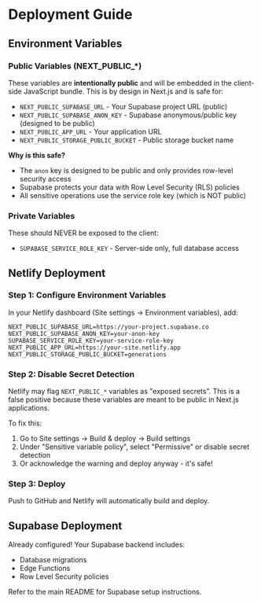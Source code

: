 # Deployment Guide

## Environment Variables

### Public Variables (NEXT_PUBLIC_*)
These variables are **intentionally public** and will be embedded in the client-side JavaScript bundle. This is by design in Next.js and is safe for:

- `NEXT_PUBLIC_SUPABASE_URL` - Your Supabase project URL (public)
- `NEXT_PUBLIC_SUPABASE_ANON_KEY` - Supabase anonymous/public key (designed to be public)
- `NEXT_PUBLIC_APP_URL` - Your application URL
- `NEXT_PUBLIC_STORAGE_PUBLIC_BUCKET` - Public storage bucket name

**Why is this safe?**
- The `anon` key is designed to be public and only provides row-level security access
- Supabase protects your data with Row Level Security (RLS) policies
- All sensitive operations use the service role key (which is NOT public)

### Private Variables
These should NEVER be exposed to the client:

- `SUPABASE_SERVICE_ROLE_KEY` - Server-side only, full database access

## Netlify Deployment

### Step 1: Configure Environment Variables
In your Netlify dashboard (Site settings → Environment variables), add:

```
NEXT_PUBLIC_SUPABASE_URL=https://your-project.supabase.co
NEXT_PUBLIC_SUPABASE_ANON_KEY=your-anon-key
SUPABASE_SERVICE_ROLE_KEY=your-service-role-key
NEXT_PUBLIC_APP_URL=https://your-site.netlify.app
NEXT_PUBLIC_STORAGE_PUBLIC_BUCKET=generations
```

### Step 2: Disable Secret Detection
Netlify may flag `NEXT_PUBLIC_*` variables as "exposed secrets". This is a false positive because these variables are meant to be public in Next.js applications.

To fix this:
1. Go to Site settings → Build & deploy → Build settings
2. Under "Sensitive variable policy", select "Permissive" or disable secret detection
3. Or acknowledge the warning and deploy anyway - it's safe!

### Step 3: Deploy
Push to GitHub and Netlify will automatically build and deploy.

## Supabase Deployment

Already configured! Your Supabase backend includes:
- Database migrations
- Edge Functions
- Row Level Security policies

Refer to the main README for Supabase setup instructions.
